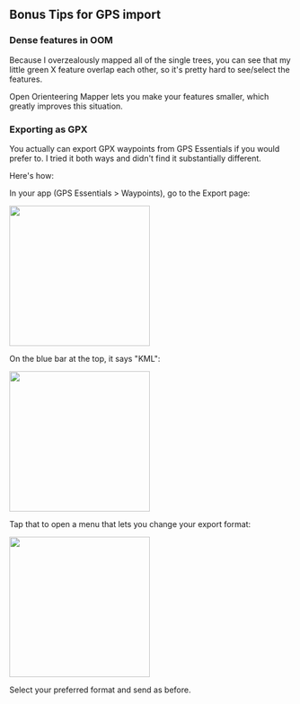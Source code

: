 ## Bonus Tips for GPS import

### Dense features in OOM

Because I overzealously mapped all of the single trees, you can see that my little green X feature overlap each other, so it's pretty hard to see/select the features.

Open Orienteering Mapper lets you make your features smaller, which greatly improves this situation.

### Exporting as GPX

You actually can export GPX waypoints from GPS Essentials if you would prefer to. I tried it both ways and didn't find it substantially different.

Here's how:

In your app (GPS Essentials > Waypoints), go to the Export page:

<img src="https://user-images.githubusercontent.com/454690/34645085-8f1f98c4-f2f9-11e7-8f96-6ac299098516.png" width="250">

On the blue bar at the top, it says "KML":

<img src="https://user-images.githubusercontent.com/454690/34645083-8ef5b16c-f2f9-11e7-9785-311f1c612ac3.png" width="250">

Tap that to open a menu that lets you change your export format:

<img src="https://user-images.githubusercontent.com/454690/34645284-04393bc0-f2fe-11e7-85f4-3fb5e1c5bace.png" width="250">

Select your preferred format and send as before.
